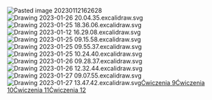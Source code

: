 ![Pasted image 20230112162628](Notatki/Semestr%201/Analiza%20matematyczna%201.2A/%C4%86wiczenia/Kolos%203/Pasted%20image%2020230112162628.png)
![Drawing 2023-01-26 20.04.35.excalidraw.svg](Notatki/Semestr%201/Analiza%20matematyczna%201.2A/%C4%86wiczenia/Kolos%203/Drawing%202023-01-26%2020.04.35.excalidraw.svg)![Drawing 2023-01-25 18.36.06.excalidraw.svg](Notatki/Semestr%201/Analiza%20matematyczna%201.2A/%C4%86wiczenia/Kolos%203/Drawing%202023-01-25%2018.36.06.excalidraw.svg)![Drawing 2023-01-12 16.29.08.excalidraw.svg](Notatki/Semestr%201/Analiza%20matematyczna%201.2A/%C4%86wiczenia/Kolos%203/Drawing%202023-01-12%2016.29.08.excalidraw.svg)![Drawing 2023-01-25 09.15.58.excalidraw.svg](Notatki/Semestr%201/Analiza%20matematyczna%201.2A/%C4%86wiczenia/Kolos%203/Drawing%202023-01-25%2009.15.58.excalidraw.svg)![Drawing 2023-01-25 09.55.37.excalidraw.svg](Notatki/Semestr%201/Analiza%20matematyczna%201.2A/%C4%86wiczenia/Kolos%203/Drawing%202023-01-25%2009.55.37.excalidraw.svg)![Drawing 2023-01-25 10.24.40.excalidraw.svg](Notatki/Semestr%201/Analiza%20matematyczna%201.2A/%C4%86wiczenia/Kolos%203/Drawing%202023-01-25%2010.24.40.excalidraw.svg)![Drawing 2023-01-26 09.28.37.excalidraw.svg](Notatki/Semestr%201/Analiza%20matematyczna%201.2A/%C4%86wiczenia/Kolos%203/Drawing%202023-01-26%2009.28.37.excalidraw.svg)![Drawing 2023-01-26 12.32.44.excalidraw.svg](Notatki/Semestr%201/Analiza%20matematyczna%201.2A/%C4%86wiczenia/Kolos%203/Drawing%202023-01-26%2012.32.44.excalidraw.svg)![Drawing 2023-01-27 09.07.55.excalidraw.svg](Notatki/Semestr%201/Analiza%20matematyczna%201.2A/%C4%86wiczenia/Kolos%203/Drawing%202023-01-27%2009.07.55.excalidraw.svg)![Drawing 2023-01-27 13.47.42.excalidraw.svg](Notatki/Semestr%201/Analiza%20matematyczna%201.2A/%C4%86wiczenia/Kolos%203/Drawing%202023-01-27%2013.47.42.excalidraw.svg)[Ćwiczenia 9](Notatki/Semestr%201/Analiza%20matematyczna%201.2A/%C4%86wiczenia/%C4%86wiczenia%209/%C4%86wiczenia%209.md)[Ćwiczenia 10](Notatki/Semestr%201/Analiza%20matematyczna%201.2A/%C4%86wiczenia/%C4%86wiczenia%2010/%C4%86wiczenia%2010.md)[Ćwiczenia 11](Notatki/Semestr%201/Analiza%20matematyczna%201.2A/%C4%86wiczenia/%C4%86wiczenia%2011/%C4%86wiczenia%2011.md)[Ćwiczenia 12](Notatki/Semestr%201/Analiza%20matematyczna%201.2A/%C4%86wiczenia/%C4%86wiczenia%2012/%C4%86wiczenia%2012.md)